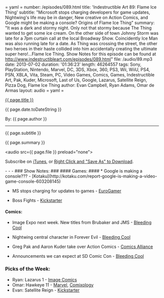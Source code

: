 = yaml =
number: /episodes/089.html
title: 'Indestructible Art 89: Flame Ice Thing'
subtitle: "Microsoft stops charging developers for game updates, Nightwing's life may be in danger, New creative on Action Comics, and Google might be making a console? Origins of Flame Ice Thing"
summary: "It was a dark and stormy night. Only not that stormy because The Thing wanted to get some ice cream. On the other side of town Johnny Storm was late for a 7pm curtain call at the local Broadway Show. Coincidently Ice Man was also running late for a date. As Thing was crossing the street, the other two heroes in their haste collided into him accidentally creating the ultimate super hero!...Flame Ice Thing. Show Notes for this episode can be found at http://www.indestructibleart.com/episodes/089.html"
file: /audio/89.mp3
date: 2013-07-02
duration: '01:36:23'
length: 46264557
tags: Sony, PlayStation, Nintendo, Marvel, DC, 3DS, Xbox, 360, PS3, Wii, WiiU, PS4, PSN, XBLA, Vita, Steam, PC, Video Games, Comics, Games, Indestructible Art, Pak, Kuder, Microsoft, Last of Us, Google, Lazarus, Satellite Reign, Pizza Dog, Flame Ice Thing
author: Evan Campbell, Ryan Adams, Omar de Armas
layout: audio
= yaml =

<a href="{{ page.url }}" class='postTitleLink'><p class='postTitle'>{{ page.title }}</p></a>
<p class='postPublished'>{{ page.date.toDateString }}</p>
<p class='postAuthor'>By: {{ page.author }}</p>
<hr>
<p class='podcastSummary'>{{ page.subtitle }}</p>

<p class='podcastSummary'>{{ page.summary }}</p>

<audio src={{ page.file }} preload="none"></audio>
<p class='subLinks'>Subscribe on <a href='http://bit.ly/iapodcast'>iTunes</a>, or <a href={{ page.file }}>Right Click and "Save As" to Download</a>.</p>
- - -
### Show Notes:  ###
#### Games: ####
* Google is making a console??? - [Kotaku](http://kotaku.com/report-google-is-making-a-video-game-console-603208145)

* MS stops charging for updates to games - [EuroGamer](http://www.eurogamer.net/articles/2013-06-26-microsoft-no-longer-charges-developers-to-patch-their-xbox-360-games)

* Boss Fights - [Kickstarter](http://www.kickstarter.com/projects/gabedurham/boss-fight-books?ref=users)
  
#### Comics: ####
* Image Expo next week. New titles from Brubaker and JMS - [Bleeding Cool](http://www.bleedingcool.com/2013/06/26/ed-brubaker-jms-and-more-to-launch-new-titles-at-image-expo/)

* Nightwing central character in Forever Evil - [Bleeding Cool](http://www.bleedingcool.com/2013/06/26/nightwing-to-be-the-central-affected-character-in-forever-evil-and-villains-month/)

* Greg Pak and Aaron Kuder take over Action Comics - [Comics Alliance](http://comicsalliance.com/action-comics-greg-pak-aaron-kuder/)

* Announcements we can expect at SD Comic Con - [Bleeding Cool](http://www.bleedingcool.com/2013/06/27/what-we-might-expect-announced-at-san-diego-comic-con/)
  
### Picks of the Week: ###
* Ryan: Lazarus 1 - [Image Comics](http://www.imagecomics.com/comics/5630/Lazarus-1)
* Omar: Hawkeye 11 - [Marvel](http://marvel.com/comics/issue/42772/hawkeye_2012_11), [Comixology](http://www.comixology.com/Hawkeye-11/digital-comic/42683)
* Evan: Satellite Reign - [Kickstarter](http://www.kickstarter.com/projects/5livesstudios/satellite-reign)